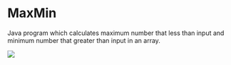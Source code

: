 # MaxMin

Java program which calculates maximum number that less than input and minimum number that greater than input in an array.


![](img/1.png)
